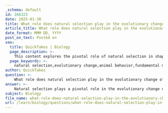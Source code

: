 ```yaml
---
_schema: default
id: 166323
date: 2025-01-30
title: What role does natural selection play in the evolutionary change of animal behavior?
article_title: What role does natural selection play in the evolutionary change of animal behavior?
date_format: MMM DD, YYYY
post_on_text: Posted on
seo:
  title: QuickTakes | Biology
  page_description: >-
    This content explores the pivotal role of natural selection in shaping animal behavior, highlighting its mechanisms, examples, and the interplay between genetics and environment in evolutionary change.
  page_keywords: >-
    natural selection,evolutionary change,animal behavior,fundamental mechanisms,adaptive value,Darwin's postulates,behavioral traits,fitness,survival,foraging strategies,types of selection,examples of selection,environmental variation,genetic variation
author: QuickTakes
question: >-
    What role does natural selection play in the evolutionary change of animal behavior?
answer: >-
    Natural selection plays a pivotal role in the evolutionary change of animal behavior by acting as a mechanism that shapes behaviors that enhance an individual's fitness—defined as the ability to survive and reproduce. This process is one of the three foundational concepts of animal behavior, alongside individual learning and cultural transmission.\n\n### Mechanisms of Natural Selection in Animal Behavior\n\n1. **Adaptive Value**: Natural selection favors behaviors that increase an individual's chances of survival and reproduction. For instance, foraging behaviors that maximize food intake while minimizing the risk of predation are likely to be selected for. Animals that exhibit more efficient foraging strategies are more likely to survive and pass on their genes to the next generation.\n\n2. **Darwin’s Four Postulates**: The framework of natural selection is grounded in Darwin's four postulates:\n   - **Variation**: Individuals within a population exhibit differences in traits.\n   - **Heritability**: Some of these trait differences are heritable and can be passed from parents to offspring.\n   - **Overproduction**: More individuals are produced than can survive, leading to competition for resources.\n   - **Non-random Survival**: Individuals with traits that confer advantages in their environment are more likely to survive and reproduce, leading to a higher frequency of those traits in subsequent generations.\n\n3. **Types of Selection**: Different types of selection can influence behavioral traits:\n   - **Directional Selection**: Favors one extreme phenotype, which can lead to the prevalence of specific behaviors.\n   - **Stabilizing Selection**: Favors average phenotypes, maintaining certain behaviors that are optimal for survival.\n   - **Disruptive Selection**: Favors extreme phenotypes, which can lead to the development of diverse behavioral strategies within a population.\n\n4. **Examples of Natural Selection in Behavior**: \n   - The singing behavior of male field crickets (Teleogryllus oceanicus) has been shown to be influenced by natural selection in response to parasitic threats. Males that can adjust their singing behavior to avoid predation by parasites are more likely to survive and reproduce.\n\n5. **Genetic and Environmental Variation**: Variation in behavioral traits arises from genetic factors (such as mutations and recombination) and environmental influences. This variation is essential for natural selection to act upon, leading to evolutionary change.\n\n### Conclusion\n\nIn summary, natural selection is a fundamental mechanism that drives the evolutionary change of animal behavior by favoring traits that enhance survival and reproductive success. Understanding the interplay between natural selection and behavior is crucial for comprehending how animals adapt to their environments and evolve over time. This framework not only highlights the importance of genetic and environmental factors but also emphasizes the complexity of animal behavior as it relates to evolutionary processes.
subject: Biology
file_name: what-role-does-natural-selection-play-in-the-evolutionary-change-of-animal-behavior.md
url: /learn/biology/questions/what-role-does-natural-selection-play-in-the-evolutionary-change-of-animal-behavior
---
```


&nbsp;